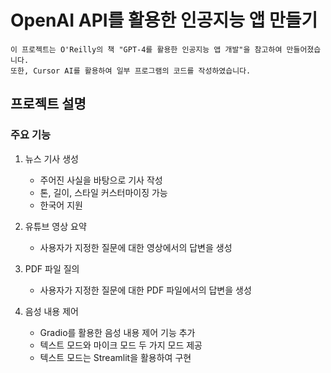 # OpenAI API를 활용한 인공지능 앱 만들기  
```
이 프로젝트는 O'Reilly의 책 "GPT-4를 활용한 인공지능 앱 개발"을 참고하여 만들어졌습니다.
또한, Cursor AI를 활용하여 일부 프로그램의 코드를 작성하였습니다.
```

## 프로젝트 설명
### 주요 기능
1. 뉴스 기사 생성
    - 주어진 사실을 바탕으로 기사 작성
    - 톤, 길이, 스타일 커스터마이징 가능
    - 한국어 지원

2. 유튜브 영상 요약
    - 사용자가 지정한 질문에 대한 영상에서의 답변을 생성

3. PDF 파일 질의
    - 사용자가 지정한 질문에 대한 PDF 파일에서의 답변을 생성

4. 음성 내용 제어
    - Gradio를 활용한 음성 내용 제어 기능 추가
    - 텍스트 모드와 마이크 모드 두 가지 모드 제공
    - 텍스트 모드는 Streamlit을 활용하여 구현
